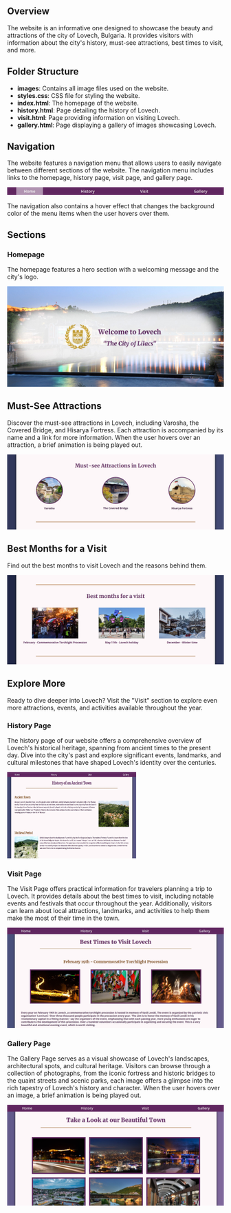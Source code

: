 ## Overview

The website is an informative one designed to showcase the beauty and attractions of the city of Lovech, Bulgaria. It provides visitors with information about the city's history, must-see attractions, best times to visit, and more.

## Folder Structure

- **images**: Contains all image files used on the website.
- **styles.css**: CSS file for styling the website.
- **index.html**: The homepage of the website.
- **history.html**: Page detailing the history of Lovech.
- **visit.html**: Page providing information on visiting Lovech.
- **gallery.html**: Page displaying a gallery of images showcasing Lovech.

## Navigation

The website features a navigation menu that allows users to easily navigate between different sections of the website. The navigation menu includes links to the homepage, history page, visit page, and gallery page.

![Navigation Image](https://github.com/elizabethbo02/Lovech-Website/blob/main/images/readme/Navigation.jpg)

The navigation also contains a hover effect that changes the background color of the menu items when the user hovers over them.

## Sections

### Homepage

The homepage features a hero section with a welcoming message and the city's logo. 

![Hero Image](https://github.com/elizabethbo02/Lovech-Website/blob/main/images/readme/Hero.jpg)

## Must-See Attractions

Discover the must-see attractions in Lovech, including Varosha, the Covered Bridge, and Hisarya Fortress. Each attraction is accompanied by its name and a link for more information. When the user hovers over an attraction, a brief animation is being played out.

![Attractions Image](https://github.com/elizabethbo02/Lovech-Website/blob/main/images/readme/MustSee.jpg)

## Best Months for a Visit

Find out the best months to visit Lovech and the reasons behind them. 

![Best Months Image](https://github.com/elizabethbo02/Lovech-Website/blob/main/images/readme/BestMonths.jpg?raw=true)

## Explore More

Ready to dive deeper into Lovech? Visit the "Visit" section to explore even more attractions, events, and activities available throughout the year.

### History Page

The history page of our website offers a comprehensive overview of Lovech's historical heritage, spanning from ancient times to the present day. Dive into the city's past and explore significant events, landmarks, and cultural milestones that have shaped Lovech's identity over the centuries.

<img src=".\images\readme\HistoryPage.jpg" alt="History Page screenshot" width="300" height="200">


### Visit Page

The Visit Page offers practical information for travelers planning a trip to Lovech. 
It provides details about the best times to visit, including notable events and festivals that occur 
throughout the year. Additionally, visitors can learn about local attractions, landmarks, and activities 
to help them make the most of their time in the town.

![Visit Page screenshot](.\images\readme\VisitPage.jpg)

### Gallery Page

The Gallery Page serves as a visual showcase of Lovech's landscapes, architectural spots, and cultural heritage. 
Visitors can browse through a collection of photographs, from the iconic fortress and historic bridges to the quaint streets and 
scenic parks, each image offers a glimpse into the rich tapestry of Lovech's history and character. 
When the user hovers over an image, a brief animation is being played out.

![Gallery Page screenshot](.\images\readme\GalleryPage.jpg)


